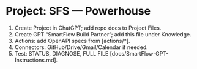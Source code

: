 # Project: SFS — Powerhouse
1) Create Project in ChatGPT; add repo docs to Project Files.
2) Create GPT “SmartFlow Build Partner”; add this file under Knowledge.
3) Actions: add OpenAPI specs from [actions/*].
4) Connectors: GitHub/Drive/Gmail/Calendar if needed.
5) Test: STATUS, DIAGNOSE, FULL FILE [docs/SmartFlow-GPT-Instructions.md].
